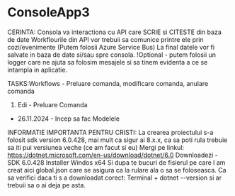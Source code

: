 # ConsoleApp3

CERINTA:
Consola va interactiona cu API care SCRIE si CITESTE din baza de date
Workflourile din API vor trebuii sa comunice printre ele prin cozi/evenimente (Putem folosii Azure Service Bus)
La final datele vor fi salvate in baza de date si/sau spre consola.
!Optional - putem folosii un logger care ne ajuta sa folosim mesajele si sa tinem evidenta a ce se intampla in aplicatie.


TASKS:Workflows - Preluare comanda, modificare comanda, anulare comanda

1. Edi - Preluare Comanda
- 26.11.2024 - Incep sa fac Modelele











INFORMATIE IMPORTANTA PENTRU CRISTI:
La crearea proiectului s-a folosit sdk version 6.0.428, mai mult ca sigur ai 8.x.x, ca sa poti rula trebuie sa iti pui versiunea veche (ce am facut si eu)
Mergi pe linkul: https://dotnet.microsoft.com/en-us/download/dotnet/6.0
Downloadezi - SDK 6.0.428 Installer Windos x64
Si dupa te bucuri de fisierul pe care l am creat aici global.json care se asigura ca la rulare ala o sa se foloseasca.
Ca sa verifici daca ti s a downloadat corect: Terminal + dotnet --version si ar trebuii sa o ai deja pe asta.